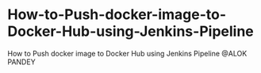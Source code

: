 # How-to-Push-docker-image-to-Docker-Hub-using-Jenkins-Pipeline
How to Push docker image to Docker Hub using Jenkins Pipeline
@ALOK PANDEY
